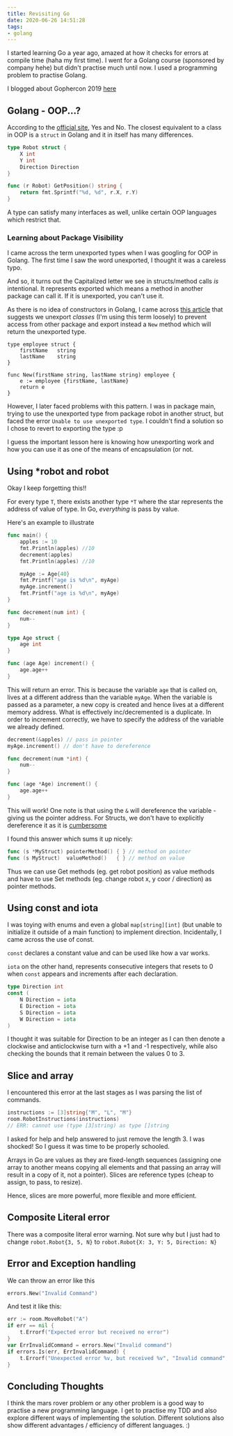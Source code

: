 ```yaml
---
title: Revisiting Go
date: 2020-06-26 14:51:28
tags:
- golang
---
```


I started learning Go a year ago, amazed at how it checks for errors at compile time (haha my first time). I went for a Golang course (sponsored by company hehe) but didn't practise much until now.<!-- more --> I used a programming problem to practise Golang.

I blogged about Gophercon 2019 [here](/2019/05/08/2019-5-Gophercon-2019/)


## Golang - OOP...?
According to the [official site](https://golang.org/doc/faq#Is_Go_an_object-oriented_language), Yes and No. The closest equivalent to a class in OOP is a `struct` in Golang and it in itself has many differences.

```go
type Robot struct {
	X int
	Y int
	Direction Direction
}

func (r Robot) GetPosition() string {
	return fmt.Sprintf("%d, %d", r.X, r.Y)
}
```

A type can satisfy many interfaces as well, unlike certain OOP languages which restrict that.

### Learning about Package Visibility
I came across the term unexported types when I was googling for OOP in Golang. The first time I saw the word unexported, I thought it was a careless typo. 

And so, it turns out the Capitalized letter we see in structs/method calls _is_ intentional. It represents exported which means a method in another package can call it. If it is unexported, you can't use it.

As there is no idea of constructors in Golang, I came across [this article](https://golangbot.com/structs-instead-of-classes/) that suggests we unexport _classes_ (I'm using this term loosely) to prevent access from other package and export instead a `New` method which will return the unexported type.

```golang
type employee struct {  
    firstName   string
    lastName    string
}

func New(firstName string, lastName string) employee {  
    e := employee {firstName, lastName}
    return e
}
```

However, I later faced problems with this pattern. I was in package main, trying to use the unexported type from package robot in another struct, but faced the error `Unable to use unexported type`. I couldn't find a solution so I chose to revert to exporting the type :p 

I guess the important lesson here is knowing how unexporting work and how you can use it as one of the means of encapsulation (or not.

## Using *robot and robot
Okay I keep forgetting this!! 

For every type `T`, there exists another type `*T` where the star represents the address of value of type. In Go, _everything_ is pass by value. 

Here's an example to illustrate

```go
func main() {
	apples := 10
	fmt.Println(apples) //10
	decrement(apples)
	fmt.Println(apples) //10

	myAge := Age{40}
	fmt.Printf("age is %d\n", myAge)
	myAge.increment()
	fmt.Printf("age is %d\n", myAge)
}

func decrement(num int) {
	num--
}

type Age struct {
	age int
}

func (age Age) increment() {
	age.age++
}
```

This will return an error. This is because the variable `age` that is called on, lives at a different address than the variable `myAge`. When the variable is passed as a parameter, a new copy is created and hence lives at a different memory address. What is effectively inc/decremented is a duplicate. In order to increment correctly, we have to specify the address of the variable we already defined.

```go
decrement(&apples) // pass in pointer
myAge.increment() // don't have to dereference

func decrement(num *int) {
	num--
}

func (age *Age) increment() {
	age.age++
}
```
This will work! One note is that using the `&` will dereference the variable - giving us the pointer address. For Structs, we don't have to explicitly dereference it as it is [cumbersome](https://tour.golang.org/moretypes/4)

I found this answer which sums it up nicely:
```go
func (s *MyStruct) pointerMethod() { } // method on pointer
func (s MyStruct)  valueMethod()   { } // method on value
```

Thus we can use Get methods (eg. get robot position) as value methods and have to use Set methods (eg. change robot x, y coor / direction) as pointer methods.

## Using const and iota
I was toying with enums and even a global `map[string][int]` (but unable to initialize it outside of a main function) to implement direction. Incidentally, I came across the use of const.

`const` declares a constant value and can be used like how a var works. 

`iota` on the other hand, represents consecutive integers that resets to 0 when `const` appears and increments after each declaration.

```go
type Direction int
const (
	N Direction = iota
	E Direction = iota
	S Direction = iota
	W Direction = iota
)
```

I thought it was suitable for Direction to be an integer as I can then denote a clockwise and anticlockwise turn with a +1 and -1 respectively, while also checking the bounds that it remain between the values 0 to 3.

## Slice and array
I encountered this error at the last stages as I was parsing the list of commands.
```go
instructions := [3]string{"M", "L", "M"}
room.RobotInstructions(instructions)
// ERR: cannot use (type [3]string) as type []string
```

I asked for help and help answered to just remove the length 3. I was shocked! So I guess it was time to be properly schooled.

Arrays in Go are values as they are fixed-length sequences (assigning one array to another means copying all elements and that passing an array will result in a copy of it, not a pointer). Slices are reference types (cheap to assign, to pass, to resize).

Hence, slices are more powerful, more flexible and more efficient.



## Composite Literal error
There was a composite literal error warning. Not sure why but I just had to change `robot.Robot{3, 5, N}` to `robot.Robot{X: 3, Y: 5, Direction: N}`

## Error and Exception handling
We can throw an error like this
```go
errors.New("Invalid Command")
```

And test it like this:
```go
err := room.MoveRobot("A")
if err == nil {
    t.Errorf("Expected error but received no error")
}
var ErrInvalidCommand = errors.New("Invalid command")
if errors.Is(err, ErrInvalidCommand) {
    t.Errorf("Unexpected error %v, but received %v", "Invalid command", err)
}
```

## Concluding Thoughts
I think the mars rover problem or any other problem is a good way to practise a new programming language. I get to practise my TDD and also explore different ways of implementing the solution. Different solutions also show different advantages / efficiency of different languages. :) 